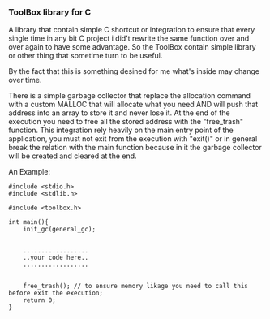 ### ToolBox library for C 


A library that contain simple C shortcut or integration to ensure that every single time in any bit C project i did't rewrite the 
same function over and over again to have some advantage. So the ToolBox contain simple library or other thing that sometime turn to 
be useful. 

By the fact that this is something desined for me what's inside may change over time.


There is a simple garbage collector that replace the allocation command with a custom MALLOC that will allocate what you need AND will push that address into 
an array to store it and never lose it. At the end of the execution you need to free all the stored address with the "free_trash" function.
This integration rely heavily on the main entry point of the application, you must not exit from the execution with "exit()" or in general break the relation with 
the main function because in it the garbage collector will be created and cleared at the end.


An Example:


    #include <stdio.h>
    #include <stdlib.h>

    #include <toolbox.h>

    int main(){
        init_gc(general_gc);


        ..................
        ..your code here..
        ..................


        free_trash(); // to ensure memory likage you need to call this before exit the execution;
        return 0;
    }




